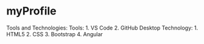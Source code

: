 # myProfile

Tools and Technologies:
Tools:
    1. VS Code
    2. GitHub Desktop
Technology:
    1. HTML5
    2. CSS
    3. Bootstrap
    4. Angular